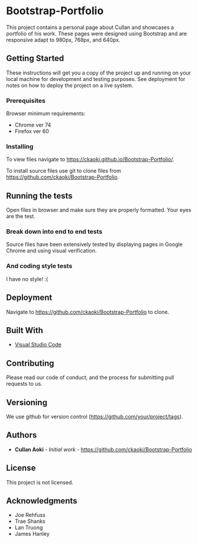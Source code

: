 # Bootstrap-Portfolio

This project contains a personal page about Cullan and showcases a portfolio of his work. These pages were designed using Bootstrap and are responsive adapt to 980px, 768px, and 640px. 

## Getting Started

These instructions will get you a copy of the project up and running on your local machine for development and testing purposes. See deployment for notes on how to deploy the project on a live system.


### Prerequisites

Browser minimum requirements:
* Chrome ver 74
* Firefox ver 60


### Installing

To view files navigate to  https://ckaoki.github.io/Bootstrap-Portfolio/.

To install source files use git to clone files from https://github.com/ckaoki/Bootstrap-Portfolio.

## Running the tests

Open files in browser and make sure they are properly formatted. Your eyes are the test.

### Break down into end to end tests

Source files have been extensively tested by displaying pages in Google Chrome and using visual verification.

### And coding style tests

I have no style! :(

## Deployment

Navigate to https://github.com/ckaoki/Bootstrap-Portfolio to clone.

## Built With

* [Visual Studio Code](https://code.visualstudio.com/)

## Contributing

Please read our code of conduct, and the process for submitting pull requests to us.

## Versioning

We use github for version control (https://github.com/your/project/tags). 

## Authors

* **Cullan Aoki** - *Initial work* - https://github.com/ckaoki/Bootstrap-Portfolio

## License

This project is not licensed.

## Acknowledgments

* Joe Rehfuss
* Trae Shanks
* Lan Truong
* James Hanley

